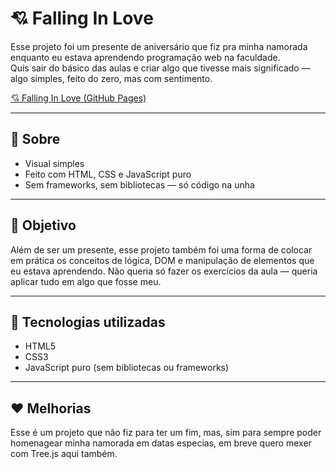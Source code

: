 # 💘 Falling In Love

Esse projeto foi um presente de aniversário que fiz pra minha namorada enquanto eu estava aprendendo programação web na faculdade.  
Quis sair do básico das aulas e criar algo que tivesse mais significado — algo simples, feito do zero, mas com sentimento.

[💘 Falling In Love (GitHub Pages)](https://digsix.github.io/FallingInLove/)

---

## 📝 Sobre

- Visual simples
- Feito com HTML, CSS e JavaScript puro
- Sem frameworks, sem bibliotecas — só código na unha

---

## 🎯 Objetivo

Além de ser um presente, esse projeto também foi uma forma de colocar em prática os conceitos de lógica, DOM e manipulação de elementos que eu estava aprendendo. Não queria só fazer os exercícios da aula — queria aplicar tudo em algo que fosse meu.

---

## 🧪 Tecnologias utilizadas

- HTML5
- CSS3
- JavaScript puro (sem bibliotecas ou frameworks)

---

## ❤️ Melhorias

Esse é um projeto que não fiz para ter um fim, mas, sim para sempre poder homenagear minha namorada em datas especias, em breve quero mexer com Tree.js aqui também.

